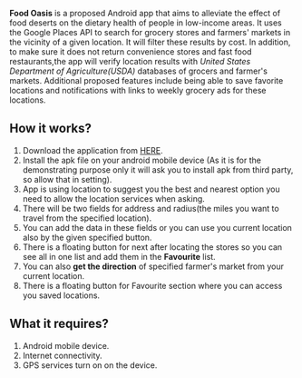 **Food Oasis** is a proposed Android app that aims to alleviate the effect of food deserts on the dietary health of people in low-income areas. It uses the Google Places API to search for grocery stores and farmers' markets in the vicinity of a given location. It will filter these results by cost. In addition, to make sure it does not return convenience stores and fast food restaurants,the app will verify location results with *United States Department of Agriculture(USDA)* databases of grocers and farmer's markets. Additional proposed features include being able to save favorite locations and notifications with links to weekly grocery ads for these locations.

## How it works?
1. Download the application from [HERE](https://github.com/nplimbani/FoodOasisGroupB/blob/main/Food%20Oasis.apk).
2. Install the apk file on your android mobile device (As it is for the demonstrating purpose only it will ask you to install apk from third party, so allow that in setting).
3. App is using location to suggest you the best and nearest option you need to allow the location services when asking.
4. There will be two fields for address and radius(the miles you want to travel from the specified location).
5. You can add the data in these fields or you can use you current location also by the given specified button.
6. There is a floating button for next after locating the stores so you can see all in one list and add them in the **Favourite** list.
7. You can also **get the direction** of specified farmer's market from your current location.
8. There is a floating button for Favourite section where you can access you saved locations.

## What it requires?
1. Android mobile device.
2. Internet connectivity.
3. GPS services turn on on the device.
